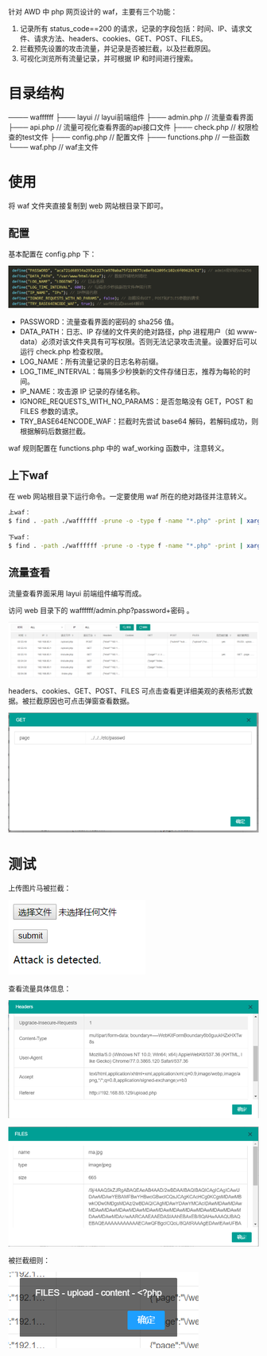 针对 AWD 中 php 网页设计的 waf，主要有三个功能：
1. 记录所有 status_code==200 的请求，记录的字段包括：时间、IP、请求文件、请求方法、headers、cookies、GET、POST、FILES。
2. 拦截预先设置的攻击流量，并记录是否被拦截，以及拦截原因。
3. 可视化浏览所有流量记录，并可根据  IP 和时间进行搜索。

# 目录结构

──── waffffff
    ├─── layui            // layui前端组件
    ├─── admin.php        // 流量查看界面
    ├─── api.php          // 流量可视化查看界面的api接口文件
    ├─── check.php        // 权限检查的test文件
    ├─── config.php       // 配置文件
    ├─── functions.php    // 一些函数
    └─── waf.php          // waf主文件

# 使用

将 waf 文件夹直接复制到 web 网站根目录下即可。

## 配置

基本配置在 config.php 下：

![config](./pic/config.png)

* PASSWORD：流量查看界面的密码的 sha256 值。
* DATA_PATH：日志、IP 存储的文件夹的绝对路径，php 进程用户（如 www-data）必须对该文件夹具有可写权限。否则无法记录攻击流量。设置好后可以运行 check.php 检查权限。
* LOG_NAME：所有流量记录的日志名称前缀。
* LOG_TIME_INTERVAL：每隔多少秒换新的文件存储日志，推荐为每轮的时间。
* IP_NAME：攻击源 IP 记录的存储名称。
* IGNORE_REQUESTS_WITH_NO_PARAMS：是否忽略没有 GET，POST 和 FILES 参数的请求。
* TRY_BASE64ENCODE_WAF：拦截时先尝试 base64 解码，若解码成功，则根据解码后数据拦截。

waf 规则配置在 functions.php 中的 waf_working 函数中，注意转义。

## 上下waf

在 web 网站根目录下运行命令。一定要使用 waf 所在的绝对路径并注意转义。
```bash
上waf：
$ find . -path ./waffffff -prune -o -type f -name "*.php" -print | xargs sed -i "s/<?php/<?php include_once(\"\/var\/www\/html\/waffffff\/waf.php\");/g"

下waf：
$ find . -path ./waffffff -prune -o -type f -name "*.php" -print | xargs sed -i "s/<?php include_once(\"\/var\/www\/html\/waffffff\/waf.php\");/<?php/g"
```
## 流量查看

流量查看界面采用 layui 前端组件编写而成。

访问 web 目录下的 waffffff/admin.php?password+密码 。

![admin](./pic/admin.png)

headers、cookies、GET、POST、FILES 可点击查看更详细美观的表格形式数据。被拦截原因也可点击弹窗查看数据。

![admin](./pic/get.png)

# 测试

上传图片马被拦截：

![admin](./pic/test.png)

查看流量具体信息：

![admin](./pic/headers.png)

![admin](./pic/files.png)

被拦截细则：

![admin](./pic/result.png)